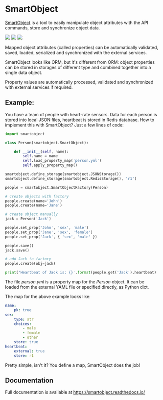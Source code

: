 # SmartObject

[SmartObject](https://github.com/alttch/smartobject) is a tool to easily
manipulate object attributes with the API commands, store and synchronize
object data.

<img src="https://img.shields.io/pypi/v/smartobject.svg" /> <img src="https://img.shields.io/badge/license-MIT-green" /> <img src="https://img.shields.io/badge/python-3.6%20%7C%203.7%20%7C%203.8-blue.svg" />

Mapped object attributes (called properties) can be automatically validated,
saved, loaded, serialized and synchronized with the external services.

SmartObject looks like ORM, but it's different from ORM: object properties can
be stored in storages of different type and combined together into a single
data object.

Property values are automatically processed, validated and synchronized with
external services if required.

## Example:

You have a team of people with heart-rate sensors. Data for each person is
stored into local JSON files, heartbeat is stored in Redis database. How to
implement this with SmartObject? Just a few lines of code:

```python
import smartobject

class Person(smartobject.SmartObject):

    def __init__(self, name):
        self.name = name
        self.load_property_map('person.yml')
        self.apply_property_map()

smartobject.define_storage(smartobject.JSONStorage())
smartobject.define_storage(smartobject.RedisStorage(), 'r1')

people = smartobject.SmartObjectFactory(Person)

# create objects with factory
people.create(name='John')
people.create(name='Jane')

# create object manually
jack = Person('Jack')

people.set_prop('John', 'sex', 'male')
people.set_prop('Jane', 'sex', 'female')
people.set_prop('Jack', { 'sex', 'male' })

people.save()
jack.save()

# add Jack to factory
people.create(obj=jack)

print('Heartbeat of Jack is: {}'.format(people.get('Jack').heartbeat)
```

The file *person.yml* is a property map for the *Person* object. It can be
loaded from the external YAML file or specified directly, as Python dict.

The map for the above example looks like:

```yaml
name:
    pk: true
sex:
    type: str
    choices:
        - male
        - female
        - other
    store: true
heartbeat:
    external: true
    store: r1
```

Pretty simple, isn't it? You define a map, SmartObject does the job!

## Documentation

Full documentation is available at https://smartobject.readthedocs.io/
